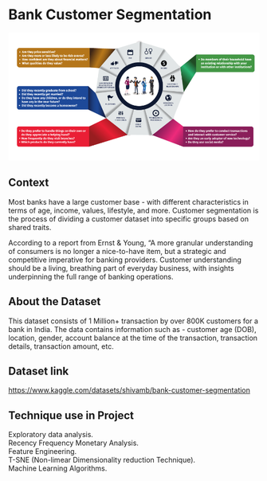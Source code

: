 # Bank Customer Segmentation

![alt text](image.png)

## Context

<p>Most banks have a large customer base - with different characteristics in terms of age, income, values, lifestyle, and more. Customer segmentation is the process of dividing a customer dataset into specific groups based on shared traits.</p>

<p>According to a report from Ernst & Young, “A more granular understanding of consumers is no longer a nice-to-have item, but a strategic and competitive imperative for banking providers. Customer understanding should be a living, breathing part of everyday business, with insights underpinning the full range of banking operations.</p>

## About the Dataset

<p>This dataset consists of 1 Million+ transaction by over 800K customers for a bank in India. The data contains information such as - customer age (DOB), location, gender, account balance at the time of the transaction, transaction details, transaction amount, etc.</p>

## Dataset link

https://www.kaggle.com/datasets/shivamb/bank-customer-segmentation


## Technique use in Project

Exploratory data analysis.
<br>
Recency Frequency Monetary Analysis.
<br>
Feature Engineering.
<br>
T-SNE (Non-limear Dimensionality reduction Technique).
<br>
Machine Learning Algorithms.







